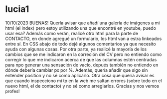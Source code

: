 # lucia1
10/10/2023
BUENAS! Quería avisar que añadí una galería de imágenes a mi html (el index) pero estoy utilizando una que encontré en youtube, puedo usar esa? Además como verán, realicé otro html para la parte de CONTACTO, en donde agregué un formulario, los html van a estra linkeados entre sí. En CSS abajo de todo dejé algunos comentarios ya que necesito ayuda con algunas cosas. Por otra parte, ya realicé la mayoría de los cambios que se me indicaron en la correción del CV pero no entiendo como corregir lo que me indicaron acerca de que las columnas estén centradas para npo generar una sensación de vacío, depués también no entiendo en dónde debería cambiar px por %.
  Además, quería añadir que sigo sin entender position y no sé como aplicarlo. 
  Otra cosa que quería avisar es que cuando inspecciono mi tp en la web me saltan errores (sobre todo en el nuevo html, el de contacto) y no sé como arreglarlos.
Gracias y nos vemos profes!
